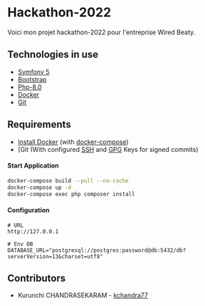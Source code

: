 # Hackathon-2022

Voici mon projet hackathon-2022 pour l'entreprise Wired Beaty.

## Technologies in use
- [Symfony 5](https://symfony.com/doc/5.2/index.html)
- [Bootstrap](https://getbootstrap.com/docs/5.1/getting-started/introduction/)
- [Php-8.0](https://www.php.net/manual-lookup.php?pattern=php+unit&scope=quickref)
- [Docker](https://docs.docker.com/)
- [Git](https://git-scm.com/doc)

## Requirements
* [Install Docker](https://docs.docker.com/get-docker/) (with [docker-compose](https://docs.docker.com/compose/install/))
* [Git (With configured [SSH](https://docs.github.com/en/authentication/connecting-to-github-with-ssh) and [GPG](https://docs.github.com/en/authentication/managing-commit-signature-verification/generating-a-new-gpg-key) Keys for signed commits)

#### Start Application
```bash
docker-compose build --pull --no-cache
docker-compose up -d
docker-compose exec php composer install
```

#### Configuration
```text
# URL
http://127.0.0.1

# Env DB
DATABASE_URL="postgresql://postgres:password@db:5432/db?serverVersion=13&charset=utf8"
```

## Contributors
* Kurunchi CHANDRASEKARAM - [kchandra77](https://github.com/kchandra77)

